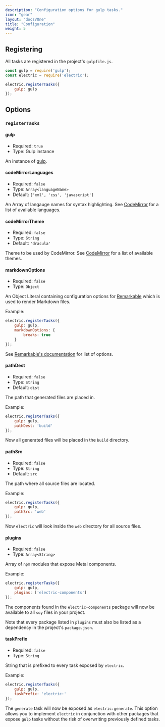 ```yaml
---
description: "Configuration options for gulp tasks."
icon: "gear"
layout: "docsVOne"
title: "Configuration"
weight: 5
---
```


<article id="registering">

## Registering

All tasks are registered in the project's `gulpfile.js`.

```javascript
const gulp = require('gulp');
const electric = require('electric');

electric.registerTasks({
	gulp: gulp
});
```

</article>

<article id="options">

## Options

### `registerTasks`

#### gulp

- Required: `true`
- Type: Gulp instance

An instance of [gulp](http://gulpjs.com/).

#### codeMirrorLanguages

- Required: `false`
- Type: `Array<languageName>`
- Default: `['xml', 'css', 'javascript']`

An Array of langauge names for syntax highlighting.
See [CodeMirror](https://codemirror.net/mode/index.html) for a list of available
languages.

#### codeMirrorTheme

- Required: `false`
- Type: `String`
- Default: `'dracula'`

Theme to be used by CodeMirror.
See [CodeMirror](https://codemirror.net/demo/theme.html) for a list of available
themes.

#### markdownOptions

- Required: `false`
- Type: `Object`

An Object Literal containing configuration options
for [Remarkable](https://github.com/jonschlinkert/remarkable) which is
used to render Markdown files.

Example:

```javascript
electric.registerTasks({
	gulp: gulp,
	markdownOptions: {
		breaks: true
	}
});
```

See [Remarkable's documentation](https://github.com/jonschlinkert/remarkable#options) for
list of options.

#### pathDest

- Required: `false`
- Type: `String`
- Default: `dist`

The path that generated files are placed in.

Example:

```javascript
electric.registerTasks({
	gulp: gulp,
	pathDest: 'build'
});
```

Now all generated files will be placed in the `build` directory.

#### pathSrc

- Required: `false`
- Type: `String`
- Default: `src`

The path where all source files are located.

Example:

```javascript
electric.registerTasks({
	gulp: gulp,
	pathSrc: 'web'
});
```

Now `electric` will look inside the `web` directory for all source files.

#### plugins

- Required: `false`
- Type: `Array<String>`

Array of `npm` modules that expose Metal components.

Example:

```javascript
electric.registerTasks({
	gulp: gulp,
	plugins: ['electric-components']
});
```

The components found in the `electric-components` package will now be available
to all `soy` files in your project.

Note that every package listed in `plugins` must also be listed as a dependency
in the project's `package.json`.

#### taskPrefix

- Required: `false`
- Type: `String`

String that is prefixed to every task exposed by `electric`.

Example:

```javascript
electric.registerTasks({
	gulp: gulp,
	taskPrefix: 'electric:'
});
```

The `generate` task will now be exposed as `electric:generate`. This option allows
you to implement `electric` in conjunction with other packages that
expose `gulp` tasks without the risk of overwriting previously defined tasks.

</article>
